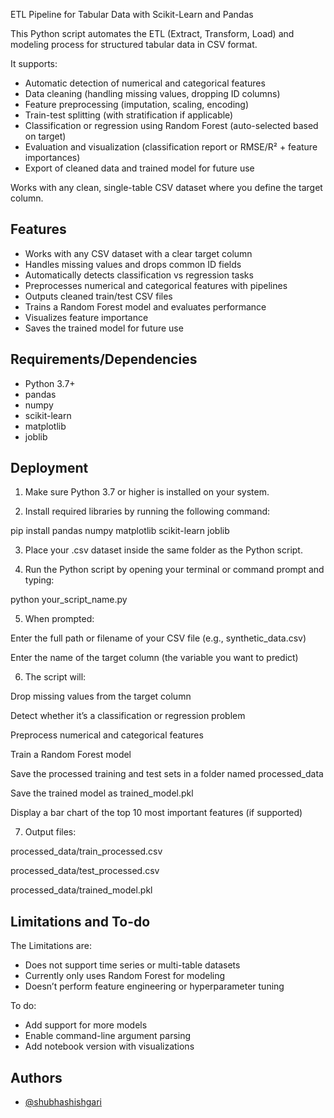 
ETL Pipeline for Tabular Data with Scikit-Learn and Pandas


This Python script automates the ETL (Extract, Transform, Load) and modeling process for structured tabular data in CSV format.

It supports:
- Automatic detection of numerical and categorical features
- Data cleaning (handling missing values, dropping ID columns)
- Feature preprocessing (imputation, scaling, encoding)
- Train-test splitting (with stratification if applicable)
- Classification or regression using Random Forest (auto-selected based on target)
- Evaluation and visualization (classification report or RMSE/R² + feature importances)
- Export of cleaned data and trained model for future use

Works with any clean, single-table CSV dataset where you define the target column.


## Features

- Works with any CSV dataset with a clear target column
- Handles missing values and drops common ID fields
- Automatically detects classification vs regression tasks
- Preprocesses numerical and categorical features with pipelines
- Outputs cleaned train/test CSV files
- Trains a Random Forest model and evaluates performance
- Visualizes feature importance
- Saves the trained model for future use



## Requirements/Dependencies

- Python 3.7+
- pandas
- numpy
- scikit-learn
- matplotlib
- joblib

## Deployment

1. Make sure Python 3.7 or higher is installed on your system.

2. Install required libraries by running the following command:

pip install pandas numpy matplotlib scikit-learn joblib

3. Place your .csv dataset inside the same folder as the Python script.

4. Run the Python script by opening your terminal or command prompt and typing:

python your_script_name.py

5. When prompted:

Enter the full path or filename of your CSV file (e.g., synthetic_data.csv)

Enter the name of the target column (the variable you want to predict)

6. The script will:

Drop missing values from the target column

Detect whether it’s a classification or regression problem

Preprocess numerical and categorical features

Train a Random Forest model

Save the processed training and test sets in a folder named processed_data

Save the trained model as trained_model.pkl

Display a bar chart of the top 10 most important features (if supported)

7. Output files:

processed_data/train_processed.csv

processed_data/test_processed.csv

processed_data/trained_model.pkl


## Limitations and To-do

The Limitations are:
- Does not support time series or multi-table datasets
- Currently only uses Random Forest for modeling
- Doesn’t perform feature engineering or hyperparameter tuning

To do:
- Add support for more models
- Enable command-line argument parsing
- Add notebook version with visualizations

## Authors

- [@shubhashishgari](https://github.com/shubhashishgari)

